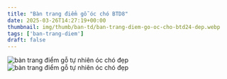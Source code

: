 ```yaml
---
title: "Bàn trang điểm gỗ óc chó BTD8"
date: 2025-03-26T14:27:19+00:00
thumbnail: img/thumb/ban-td/ban-trang-diem-go-oc-cho-btd24-dep.webp
tags: ['ban-trang-diem']
draft: false
---
```

![bàn trang điểm gỗ tự nhiên óc chó đẹp](/img/ban-td/btd24/ban-trang-diem-go-oc-cho-btd24-4.webp)
![bàn trang điểm gỗ tự nhiên óc chó đẹp](/img/ban-td/btd24/ban-trang-diem-go-oc-cho-btd24-5.webp)